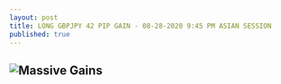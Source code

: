 ```yaml
---
layout: post
title: LONG GBPJPY 42 PIP GAIN - 08-28-2020 9:45 PM ASIAN SESSION
published: true
---
```

![Massive Gains](https://www.tradingview.com/x/fsijFDdr/)
---
